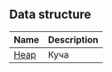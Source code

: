## Data structure
| Name                   | Description |
| ---------------------- | ----------- |
| [Heap](heap/README.md) | Куча        |

